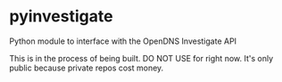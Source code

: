 pyinvestigate
=============

Python module to interface with the OpenDNS Investigate API

This is in the process of being built. DO NOT USE for right now.
It's only public because private repos cost money.
